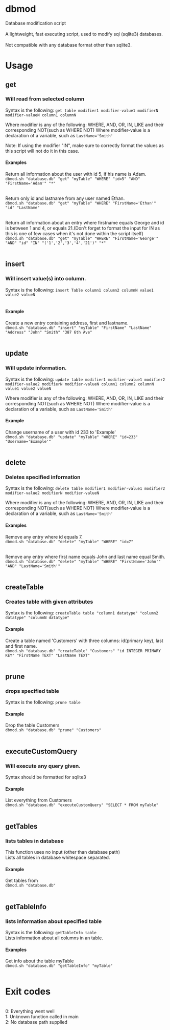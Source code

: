 # dbmod
Database modification script
<br>
<br>
A lightweight, fast executing script, used to modify sql (sqlite3) databases.
<br><br>
Not compatible with any database format other than sqlite3.

# Usage

## get
### Will read from selected column
Syntax is the following: `get table modifier1 modifier-value1 modifierN modifier-valueN column1 columnN`

Where modifier is any of the following: WHERE, AND, OR, IN, LIKE and their corresponding NOT(such as WHERE NOT)
Where modifier-value is a declaration of a variable, such as `LastName='Smith'`

Note: If using the modifier "IN", make sure to correctly format the values as this script will not do it in this case.

#### Examples

Return all information about the user with id 5, if his name is Adam.<br>
`dbmod.sh "database.db" "get" "myTable" "WHERE" "id=5" "AND" "FirstName='Adam'" "*"`<br><br>

Return only id and lastname from any user named Ethan.<br>
`dbmod.sh "database.db" "get" "myTable" "WHERE" "FirstName='Ethan'" "id" "LastName"`<br><br>

Return all information about an entry where firstname equals George and id is between 1 and 4, or equals 21.(Don't forget to format the input for IN as this is one of few cases when it's not done within the script itself)<br>
`dbmod.sh "database.db" "get" "myTable" "WHERE" "FirstName='George'" "AND" "id" "IN" "('1','2','3','4','21')" "*"`<br><br>

## insert
### Will insert value(s) into column.
Syntax is the following: `insert Table column1 column2 columnN value1 value2 valueN`<br><br>

#### Example
Create a new entry containing address, first and lastname.<br>
`dbmod.sh "database.db" "insert" "myTable" "FirstName" "LastName" "Address" "John" "Smith" "387 6th Ave"`<br><br>

## update
### Will update information.
Syntax is the following: `update table modifier1 modifier-value1 modifier2 modifier-value2 modifierN modifier-valueN column1 column2 columnN value1 value2 valueN`

Where modifier is any of the following: WHERE, AND, OR, IN, LIKE and their corresponding NOT(such as WHERE NOT)
Where modifier-value is a declaration of a variable, such as `LastName='Smith'`

#### Example
Change username of a user with id 233 to 'Example'<br>
`dbmod.sh "database.db" "update" "myTable" "WHERE" "id=233" "Username='Example'"`<br><br>


## delete
### Deletes specified information
Syntax is the following: `delete table modifier1 modifier-value1 modifier2 modifier-value2 modifierN modifier-valueN`

Where modifier is any of the following: WHERE, AND, OR, IN, LIKE and their corresponding NOT(such as WHERE NOT)
Where modifier-value is a declaration of a variable, such as `LastName='Smith'`

#### Examples

Remove any entry where id equals 7.<br>
`dbmod.sh "database.db" "delete" "myTable" "WHERE" "id=7"`<br><br>

Remove any entry where first name equals John and last name equal Smith.<br>
`dbmod.sh "database.db" "delete" "myTable" "WHERE" "FirstName='John'" "AND" "LastName='Smith'"`<br><br>


## createTable
### Creates table with given attributes
Syntax is the following: `createTable table "column1 datatype" "column2 datatype" "columnN datatype"`

#### Example
Create a table named 'Customers' with three columns: id(primary key), last and first name. <br>
`dbmod.sh "database.db" "createTable" "Customers" "id INTEGER PRIMARY KEY" "FirstName TEXT" "LastName TEXT"`<br><br>

## prune
### drops specified table
Syntax is the following: `prune table`

#### Example
Drop the table Customers<br>
`dbmod.sh "database.db" "prune" "Customers"`<br><br>

## executeCustomQuery
### Will execute any query given.
Syntax should be formatted for sqlite3

#### Example
List everything from Customers<br>
`dbmod.sh "database.db" "executeCustomQuery" "SELECT * FROM myTable"`<br><br>

## getTables
### lists tables in database
This function uses no input (other than database path)<br>
Lists all tables in database whitespace separated.


#### Example
Get tables from <br>
`dbmod.sh "database.db"`<br><br>

## getTableInfo
### lists information about specified table
Syntax is the following: `getTableInfo table`<br>
Lists information about all columns in an table.

#### Examples
Get info about the table myTable<br>
`dbmod.sh "database.db" "getTableInfo" "myTable"`<br><br>


# Exit codes
<br>
0: Everything went well<br>
1: Unknown function called in main<br>
2: No database path supplied<br>

